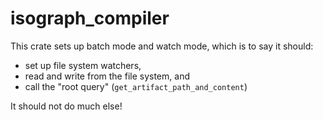 # isograph_compiler

This crate sets up batch mode and watch mode, which is to say it should:

- set up file system watchers,
- read and write from the file system, and
- call the "root query" (`get_artifact_path_and_content`)

It should not do much else!

